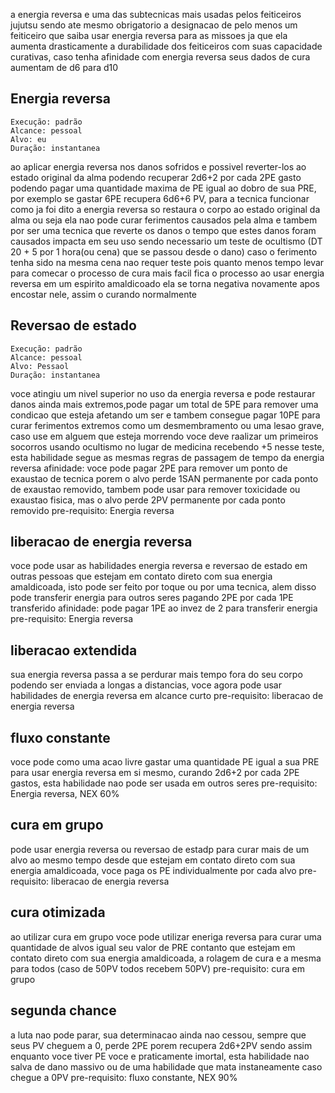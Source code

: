 a energia reversa e uma das subtecnicas mais usadas pelos feiticeiros jujutsu sendo ate mesmo obrigatorio a designacao de pelo menos um feiticeiro que saiba usar energia reversa para as missoes ja que ela aumenta drasticamente a durabilidade dos feiticeiros com suas capacidade curativas, caso tenha afinidade com energia reversa seus dados de cura aumentam de d6 para d10

## Energia reversa

    Execução: padrão
    Alcance: pessoal
    Alvo: eu
    Duração: instantanea

ao aplicar energia reversa nos danos sofridos e possivel reverter-los ao estado original da alma podendo recuperar 2d6+2 por cada 2PE gasto podendo pagar uma quantidade maxima de PE igual ao dobro de sua PRE, por exemplo se gastar 6PE recupera 6d6+6 PV, para a tecnica funcionar
como ja foi dito a energia reversa so restaura o corpo ao estado original da alma ou seja ela nao pode curar ferimentos causados pela alma e tambem por ser uma tecnica que reverte os danos o tempo que estes danos foram causados impacta em seu uso sendo necessario um teste de ocultismo (DT 20 + 5 por 1 hora(ou cena) que se passou desde o dano) caso o ferimento tenha sido na mesma cena nao requer teste pois quanto menos tempo levar para comecar o processo de cura mais facil fica o processo
ao usar energia reversa em um espirito amaldicoado ela se torna negativa novamente apos encostar nele, assim o curando normalmente

## Reversao de estado

    Execução: padrão
    Alcance: pessoal
    Alvo: Pessaol
    Duração: instantanea

voce atingiu um nivel superior no uso da energia reversa e pode restaurar danos ainda mais extremos,pode pagar um total de 5PE para remover uma condicao que esteja afetando um ser e tambem consegue pagar 10PE para curar ferimentos extremos como um desmembramento ou uma lesao grave, caso use em alguem que esteja morrendo voce deve raalizar um primeiros socorros usando ocultismo no lugar de medicina recebendo +5 nesse teste, esta habilidade segue as mesmas regras de passagem de tempo da energia reversa
afinidade: voce pode pagar 2PE para remover um ponto de exaustao de tecnica porem o alvo perde 1SAN permanente por cada ponto de exaustao removido, tambem pode usar para remover toxicidade ou exaustao fisica, mas o alvo perde 2PV permanente por cada ponto removido pre-requisito: Energia reversa

## liberacao de energia reversa
voce pode usar as habilidades energia reversa e reversao de estado em outras pessoas que estejam em contato direto com sua energia amaldicoada, isto pode ser feito por toque ou por uma tecnica, alem disso pode transferir energia para outros seres pagando 2PE por cada 1PE transferido
afinidade: pode pagar 1PE ao invez de 2 para transferir energia
pre-requisito: Energia reversa

## liberacao extendida
sua energia reversa passa a se perdurar mais tempo fora do seu corpo podendo ser enviada a longas a distancias, voce agora pode usar habilidades de energia reversa em alcance curto
pre-requisito: liberacao de energia reversa

## fluxo constante
voce pode como uma acao livre gastar uma quantidade PE igual a sua PRE para usar energia reversa em si mesmo, curando 2d6+2 por cada 2PE gastos, esta habilidade nao pode ser usada em outros seres pre-requisito: Energia reversa, NEX 60%

## cura em grupo
pode usar energia reversa ou reversao de estadp para curar mais de um alvo ao mesmo tempo desde que estejam em contato direto com sua energia amaldicoada, voce paga os PE individualmente por cada alvo pre-requisito: liberacao de energia reversa

## cura otimizada
ao utilizar cura em grupo voce pode utilizar eneriga reversa para curar uma quantidade de alvos igual seu valor de PRE contanto que estejam em contato direto com sua energia amaldicoada, a rolagem de cura e a mesma para todos (caso de 50PV todos recebem 50PV) pre-requisito: cura em grupo

## segunda chance
a luta nao pode parar, sua determinacao ainda nao cessou, sempre que seus PV cheguem a 0, perde 2PE porem recupera 2d6+2PV sendo assim enquanto voce tiver PE voce e praticamente imortal, esta habilidade nao salva de dano massivo ou de uma habilidade que mata instaneamente caso chegue a 0PV pre-requisito: fluxo constante, NEX 90%

